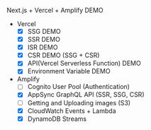 Next.js + Vercel + Amplify DEMO

- Vercel
  - [x] SSG DEMO
  - [x] SSR DEMO
  - [x] ISR DEMO
  - [x] CSR DEMO (SSG + CSR)
  - [x] API(Vercel Serverless Function) DEMO
  - [x] Environment Variable DEMO
- Amplify
  - [ ] Cognito User Pool (Authentication)
  - [x] AppSync GraphQL API (SSR, SSG, CSR)
  - [ ] Getting and Uploading images (S3)
  - [x] CloudWatch Events + Lambda
  - [x] DynamoDB Streams
